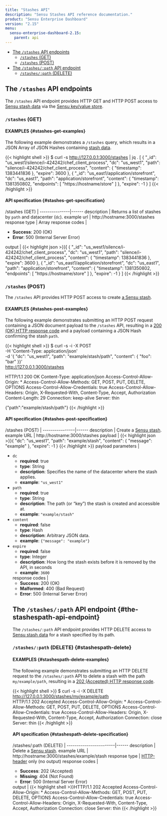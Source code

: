 ```yaml
---
title: "Stashes API"
description: "Sensu Stashes API reference documentation."
product: "Sensu Enterprise Dashboard"
version: "2.15"
menu:
  sensu-enterprise-dashboard-2.15:
    parent: api
---
```


- [The `/stashes` API endpoints](#the-stashes-api-endpoints)
  - [`/stashes` (GET)](#stashes-get)
  - [`/stashes` (POST)](#stashes-post)
- [The `/stashes/:path` API endpoint](#the-stashespath-api-endpoint)
  - [`/stashes/:path` (DELETE)](#stashespath-delete)

## The `/stashes` API endpoints

The `/stashes` API endpoint provides HTTP GET and HTTP POST access to [Sensu
stash data][3] via the [Sensu key/value store][4].

### `/stashes` (GET)

#### EXAMPLES {#stashes-get-examples}

The following example demonstrates a `/stashes` query, which results in a JSON
Array of JSON Hashes containing [stash data][3].

{{< highlight shell >}}
$ curl -s http://127.0.0.1:3000/stashes | jq .
[
  {
    "_id": "us_west1/silence/i-424242/chef_client_process",
    "dc": "us_west1",
    "path": "silence/i-424242/chef_client_process",
    "content": {
      "timestamp": 1383441836
    },
    "expire": 3600
  },
  {
    "_id": "us_east1/application/storefront",
    "dc": "us_east1",
    "path": "application/storefront",
    "content": {
      "timestamp": 1381350802,
      "endpoints": [
        "https://hostname/store"
      ]
    },
    "expire": -1
  }
]
{{< /highlight >}}

#### API specification {#stashes-get-specification}  

/stashes (GET) | 
---------------|------
description    | Returns a list of stashes by `path` and datacenter (`dc`).
example url    | http://hostname:3000/stashes
response type  | Array
response codes | <ul><li>**Success**: 200 (OK)</li><li>**Error**: 500 (Internal Server Error)</li></ul>
output         | {{< highlight json >}}[
  {
    "_id": "us_west1/silence/i-424242/chef_client_process",
    "dc": "us_west1",
    "path": "silence/i-424242/chef_client_process",
    "content": {
      "timestamp": 1383441836
    },
    "expire": 3600
  },
  {
    "_id": "us_east1/application/storefront",
    "dc": "us_east1",
    "path": "application/storefront",
    "content": {
      "timestamp": 1381350802,
      "endpoints": [
        "https://hostname/store"
      ]
    },
    "expire": -1
  }
]
{{< /highlight >}}

### `/stashes` (POST)

The `/stashes` API provides HTTP POST access to create [a Sensu stash][3].

#### EXAMPLES {#stashes-post-examples}

The following example demonstrates submitting an HTTP POST request containing a JSON
document payload to the `/stashes` API, resulting in a [200 (OK) HTTP
response code][5] and a payload containing a JSON Hash confirming the stash
`path`.

{{< highlight shell >}}
$ curl -s -i -X POST \
-H 'Content-Type: application/json' \
-d '{ "dc": "us_west1", "path": "example/stash/path", "content": { "foo": "bar" }}' \
http://127.0.0.1:3000/stashes

HTTP/1.1 200 OK
Content-Type: application/json
Access-Control-Allow-Origin: *
Access-Control-Allow-Methods: GET, POST, PUT, DELETE, OPTIONS
Access-Control-Allow-Credentials: true
Access-Control-Allow-Headers: Origin, X-Requested-With, Content-Type, Accept, Authorization
Content-Length: 29
Connection: keep-alive
Server: thin

{"path":"example/stash/path"}
{{< /highlight >}}

#### API specification {#stashes-post-specification}

/stashes (POST) | 
----------------|------
description     | Create a [Sensu stash][3].
example URL     | http://hostname:3000/stashes
payload         | {{< highlight json >}}{
  "dc": "us_west1",
  "path": "example/stash",
  "content": {
    "message": "example"
  },
  "expire": -1
}
{{< /highlight >}}
payload parameters | <ul><li>`dc`<ul><li>**required**: true</li><li>**type**: String</li><li>**description**: Specifies the name of the datacenter where the stash applies.</li><li>**example**: `"us_west1"`</li></ul><li>`path`<ul><li>**required**: true</li><li>**type**: String</li><li>**description**: The path (or “key”) the stash is created and accessible at.</li><li>**example**: `"example/stash"`</li></ul><li>`content`<ul><li>**required**: false</li><li>**type**: Hash</li><li>**description**: Arbitrary JSON data.</li><li>**example**: `{"message": "example"}`</li></ul><li>`expire`<ul><li>**required**: false</li><li>**type**: Integer</li><li>**description**: How long the stash exists before it is removed by the API, in seconds</li><li>**example**: `3600`</li></ul>
response codes  | <ul><li>**Success**: 200 (OK)</li><li>**Malformed**: 400 (Bad Request)</li><li>**Error**: 500 (Internal Server Error)</li></ul>

## The `/stashes/:path` API endpoint {#the-stashespath-api-endpoint}

The `/stashes/:path` API endpoint provides HTTP DELETE
access to [Sensu stash data][3] for a stash specified by its path.

### `/stashes/:path` (DELETE) {#stashespath-delete}

#### EXAMPLES {#stashespath-delete-examples}

The following example demonstrates submitting an HTTP DELETE request to the
`/stashes/:path` API to delete a stash with the path `my/example/path`, resulting in a
[202 (Accepted) HTTP response code][5].

{{< highlight shell >}}
$ curl -s -i -X DELETE http://127.0.0.1:3000/stashes/my/example/path                                                                                                                                                                                        
HTTP/1.1 202 Accepted
Access-Control-Allow-Origin: *
Access-Control-Allow-Methods: GET, POST, PUT, DELETE, OPTIONS
Access-Control-Allow-Credentials: true
Access-Control-Allow-Headers: Origin, X-Requested-With, Content-Type, Accept, Authorization
Connection: close
Server: thin
{{< /highlight >}}

#### API specification {#stashespath-delete-specification}

/stashes/:path (DELETE) | 
------------------------|------
description             | Delete a [Sensu stash][3].
example URL             | http://hostname:3000/stashes/example/stash
response type           | [HTTP-header][10] only (no output)
response codes          | <ul><li>**Success**: 202 (Accepted)</li><li>**Missing**: 404 (Not Found)</li><li>**Error**: 500 (Internal Server Error)</li></ul>
output                  | {{< highlight shell >}}HTTP/1.1 202 Accepted
Access-Control-Allow-Origin: *
Access-Control-Allow-Methods: GET, POST, PUT, DELETE, OPTIONS
Access-Control-Allow-Credentials: true
Access-Control-Allow-Headers: Origin, X-Requested-With, Content-Type, Accept, Authorization
Connection: close
Server: thin
{{< /highlight >}}

[1]:  https://en.wikipedia.org/wiki/Key-value_database
[2]:  /sensu-core/latest/reference/events
[3]:  /sensu-core/latest/reference/stashes#what-is-a-sensu-stash
[4]:  /sensu-core/latest/reference/stashes#the-sensu-keyvalue-store
[5]:  https://en.wikipedia.org/wiki/List_of_HTTP_status_codes
[6]:  #stashes-get
[7]:  /sensu-core/latest/reference/stashes#direct-access-to-stash-content-data
[8]:  /sensu-core/latest/reference/stashes#content-attributes
[9]:  /sensu-core/latest/reference/stashes#stash-definition-specification
[10]: https://www.w3.org/Protocols/rfc2616/rfc2616-sec14.html

